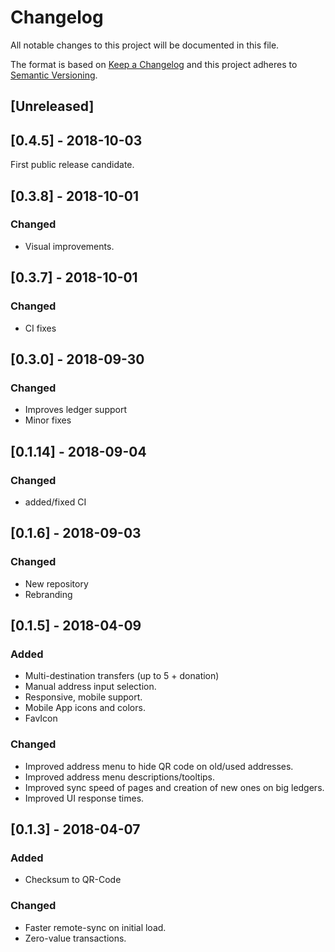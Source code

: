 # Changelog

All notable changes to this project will be documented in this file.

The format is based on [Keep a Changelog](http://keepachangelog.com/en/1.0.0/)
and this project adheres to [Semantic Versioning](http://semver.org/spec/v2.0.0.html).

## [Unreleased]

## [0.4.5] - 2018-10-03

First public release candidate.

## [0.3.8] - 2018-10-01

### Changed

* Visual improvements.

## [0.3.7] - 2018-10-01

### Changed

* CI fixes

## [0.3.0] - 2018-09-30

### Changed

* Improves ledger support
* Minor fixes

## [0.1.14] - 2018-09-04

### Changed

* added/fixed CI

## [0.1.6] - 2018-09-03

### Changed

* New repository
* Rebranding

## [0.1.5] - 2018-04-09

### Added

* Multi-destination transfers (up to 5 + donation)
* Manual address input selection.
* Responsive, mobile support.
* Mobile App icons and colors.
* FavIcon

### Changed

* Improved address menu to hide QR code on old/used addresses.
* Improved address menu descriptions/tooltips.
* Improved sync speed of pages and creation of new ones on big ledgers.
* Improved UI response times.

## [0.1.3] - 2018-04-07

### Added

* Checksum to QR-Code

### Changed

* Faster remote-sync on initial load.
* Zero-value transactions.
